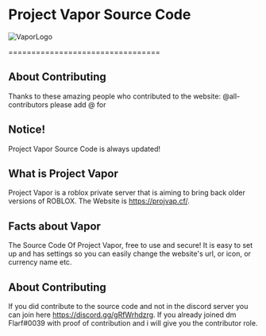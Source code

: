 # Project Vapor Source Code
![VaporLogo](https://github.com/FlarfGithub/Project-Vapor-Source-Code/blob/main/Website/img/logo.png?raw=true)

=================================

About Contributing
---------------
Thanks to these amazing people who contributed to the website:
@all-contributors please add @<username> for <contributions>

Notice!
---------------
Project Vapor Source Code is always updated!

What is Project Vapor
---------------
Project Vapor is a roblox private server that is aiming to bring back older versions of ROBLOX. The Website is https://projvap.cf/.

Facts about Vapor
---------------
The Source Code Of Project Vapor, free to use and secure!
It is easy to set up and has settings so you can easily change the website's url, or icon, or currency name etc.

About Contributing
---------------
If you did contribute to the source code and not in the discord server you can join here https://discord.gg/gRfWrhdzrg. If you already joined dm Flarf#0039 with proof of contribution and i will give you the contributor role.
